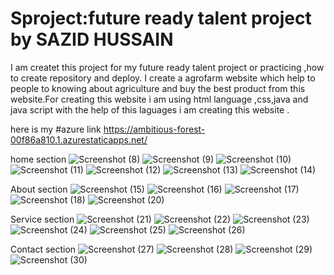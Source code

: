 # Sproject:future ready talent project by SAZID HUSSAIN
I am createt this project for my future ready talent project or practicing ,how to create repository and deploy.
I create a agrofarm website which help to people to knowing about agriculture and buy the best product from this  website.For creating this website i am using html language ,css,java and java script with the help of this laguages i am creating this website .

here is my #azure link https://ambitious-forest-00f86a810.1.azurestaticapps.net/

home section
![Screenshot (8)](https://user-images.githubusercontent.com/107535476/184294838-079b969f-d05e-4294-ab57-487aebc37e84.png)
![Screenshot (9)](https://user-images.githubusercontent.com/107535476/184294849-ba7c306c-1346-484b-9e67-44b083019d86.png)
![Screenshot (10)](https://user-images.githubusercontent.com/107535476/184294856-6460fc9d-6f14-4fb4-8012-e43e9d51baa0.png)
![Screenshot (11)](https://user-images.githubusercontent.com/107535476/184294914-c845afbf-4840-472a-9c12-9e250e4c8282.png)
![Screenshot (12)](https://user-images.githubusercontent.com/107535476/184294926-02955751-c785-4189-b9ee-6ae778b15b7a.png)
![Screenshot (13)](https://user-images.githubusercontent.com/107535476/184294938-87ce2573-355f-48cc-a2e5-f0f6c72c3519.png)
![Screenshot (14)](https://user-images.githubusercontent.com/107535476/184294946-ce8f33b3-317e-4d69-a881-7b83b0c55b9c.png)

About section
![Screenshot (15)](https://user-images.githubusercontent.com/107535476/184295066-415d5417-128e-49f7-a362-428a8d9326c8.png)
![Screenshot (16)](https://user-images.githubusercontent.com/107535476/184295072-cfca730b-512e-4110-b9d1-0952871b6e41.png)
![Screenshot (17)](https://user-images.githubusercontent.com/107535476/184295083-96532d3b-7e30-44b7-b7c0-19379866897d.png)
![Screenshot (18)](https://user-images.githubusercontent.com/107535476/184295104-d0100e3c-e1e7-4d36-b574-da38ec685645.png)
![Screenshot (20)](https://user-images.githubusercontent.com/107535476/184295132-36d70a60-3ab3-4215-9467-c7a98e7ed970.png)

Service section
![Screenshot (21)](https://user-images.githubusercontent.com/107535476/184295247-384dc6cb-e0ef-4796-aac1-2e581722d788.png)
![Screenshot (22)](https://user-images.githubusercontent.com/107535476/184295333-872d1849-9c17-4034-a17a-98782913ae8d.png)
![Screenshot (23)](https://user-images.githubusercontent.com/107535476/184295376-bc5546db-0290-4c16-838c-b3802312bfd2.png)
![Screenshot (24)](https://user-images.githubusercontent.com/107535476/184295399-4e5c5584-583c-4b4e-aad1-490887e17213.png)
![Screenshot (25)](https://user-images.githubusercontent.com/107535476/184295416-bcd1961c-1dc9-40c4-8fe1-a7516db6b68d.png)
![Screenshot (26)](https://user-images.githubusercontent.com/107535476/184295431-5a3da9bf-d0f8-40c2-9968-74c398ace06f.png)

Contact section
![Screenshot (27)](https://user-images.githubusercontent.com/107535476/184295499-37fcf4fa-7e6a-4e81-8c67-81d48d63d7da.png)
![Screenshot (28)](https://user-images.githubusercontent.com/107535476/184295508-c385dac3-e242-48b4-be9f-0264182a5a9a.png)
![Screenshot (29)](https://user-images.githubusercontent.com/107535476/184295525-cf5b88ab-2f90-4996-b2fa-e0f0ac415e9b.png)
![Screenshot (30)](https://user-images.githubusercontent.com/107535476/184295537-14443a27-b1e9-4c28-8e59-6038503f6d70.png)

